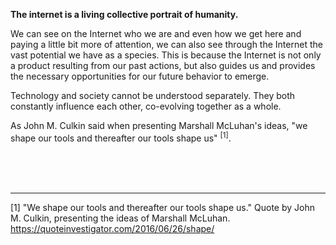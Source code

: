 **The internet is a living collective portrait of humanity.**

We can see on the Internet who we are and even how we get here and paying a little bit more of attention, we can also see through the Internet the vast potential we have as a species. This is because the Internet is not only a product resulting from our past actions, but also guides us and provides the necessary opportunities for our future behavior to emerge.

Technology and society cannot be understood separately. They both constantly influence each other, co-evolving together as a whole.

As John M. Culkin said when presenting Marshall McLuhan's ideas, "we shape our tools and thereafter our tools shape us" <sup>[1]</sup>.

<br><br><br>

---

[1] "We shape our tools and thereafter our tools shape us."
Quote by John M. Culkin, presenting the ideas of Marshall McLuhan.
https://quoteinvestigator.com/2016/06/26/shape/